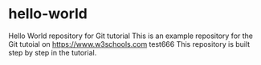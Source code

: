 # hello-world
Hello World repository for Git tutorial
This is an example repository for the Git tutoial on https://www.w3schools.com
test666
This repository is built step by step in the tutorial.
